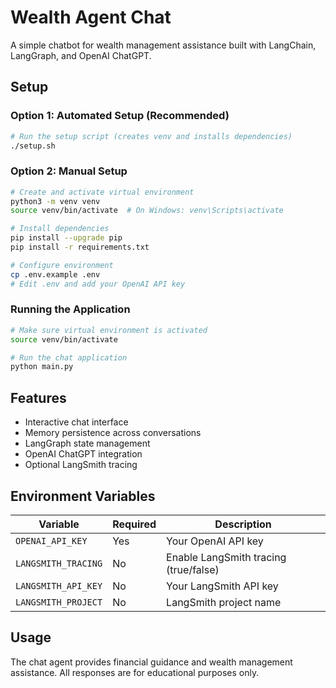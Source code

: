 # Wealth Agent Chat

A simple chatbot for wealth management assistance built with LangChain, LangGraph, and OpenAI ChatGPT.

## Setup

### Option 1: Automated Setup (Recommended)
```bash
# Run the setup script (creates venv and installs dependencies)
./setup.sh
```

### Option 2: Manual Setup
```bash
# Create and activate virtual environment
python3 -m venv venv
source venv/bin/activate  # On Windows: venv\Scripts\activate

# Install dependencies
pip install --upgrade pip
pip install -r requirements.txt

# Configure environment
cp .env.example .env
# Edit .env and add your OpenAI API key
```

### Running the Application
```bash
# Make sure virtual environment is activated
source venv/bin/activate

# Run the chat application
python main.py
```

## Features

- Interactive chat interface
- Memory persistence across conversations
- LangGraph state management
- OpenAI ChatGPT integration
- Optional LangSmith tracing

## Environment Variables

| Variable | Required | Description |
|----------|----------|-------------|
| `OPENAI_API_KEY` | Yes | Your OpenAI API key |
| `LANGSMITH_TRACING` | No | Enable LangSmith tracing (true/false) |
| `LANGSMITH_API_KEY` | No | Your LangSmith API key |
| `LANGSMITH_PROJECT` | No | LangSmith project name |

## Usage

The chat agent provides financial guidance and wealth management assistance. All responses are for educational purposes only.